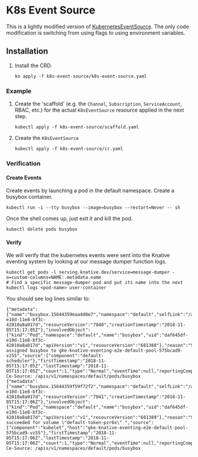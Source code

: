 # K8s Event Source

This is a lightly modified version of [KubernetesEventSource](https://github.com/knative/eventing-sources/blob/master/pkg/apis/sources/v1alpha1/kuberneteseventsource_types.go). The only code modification is switching from using flags to using environment variables.

## Installation

1. Install the CRD.
    ```shell
    ko apply -f k8s-event-source/k8s-event-source.yaml
    ```

### Example

1. Create the 'scaffold' (e.g. the `Channel`, `Subscription`, `ServiceAccount`, RBAC, etc.) for the actual `K8sEventSource` resource applied in the next step.

    ```shell
    kubectl apply -f k8s-event-source/scaffold.yaml
    ```
    
1. Create the `K8sEventSource`

    ```shell
    kubectl apply -f k8s-event-source/cr.yaml
    ```
    
### Verification

#### Create Events

Create events by launching a pod in the default namespace. Create a busybox container.

```shell
kubectl run -i --tty busybox --image=busybox --restart=Never -- sh
```

Once the shell comes up, just exit it and kill the pod.

```shell
kubectl delete pods busybox
```

#### Verify

We will verify that the kubernetes events were sent into the Knative eventing system by looking at our message dumper function logs. 

```shell
kubectl get pods -l serving.knative.dev/service=message-dumper -o=custom-columns=NAME:.metadata.name 
# Find a specific message-dumper pod and put its name into the next 
kubectl logs <pod-name> user-container
```

You should see log lines similar to:

```
{"metadata":{"name":"busybox.15644359eaa4d8e7","namespace":"default","selfLink":"/api/v1/namespaces/default/events/busybox.15644359eaa4d8e7","uid":"daf8d3ca-e10d-11e8-bf3c-42010a8a017d","resourceVersion":"7840","creationTimestamp":"2018-11-05T15:17:05Z"},"involvedObject":{"kind":"Pod","namespace":"default","name":"busybox","uid":"daf645df-e10d-11e8-bf3c-42010a8a017d","apiVersion":"v1","resourceVersion":"681388"},"reason":"Scheduled","message":"Successfully assigned busybox to gke-knative-eventing-e2e-default-pool-575bcad9-vz55","source":{"component":"default-scheduler"},"firstTimestamp":"2018-11-05T15:17:05Z","lastTimestamp":"2018-11-05T15:17:05Z","count":1,"type":"Normal","eventTime":null,"reportingComponent":"","reportingInstance":""}
Ce-Source: /apis/v1/namespaces/default/pods/busybox
{"metadata":{"name":"busybox.15644359f59f72f2","namespace":"default","selfLink":"/api/v1/namespaces/default/events/busybox.15644359f59f72f2","uid":"db14ff23-e10d-11e8-bf3c-42010a8a017d","resourceVersion":"7841","creationTimestamp":"2018-11-05T15:17:06Z"},"involvedObject":{"kind":"Pod","namespace":"default","name":"busybox","uid":"daf645df-e10d-11e8-bf3c-42010a8a017d","apiVersion":"v1","resourceVersion":"681389"},"reason":"SuccessfulMountVolume","message":"MountVolume.SetUp succeeded for volume \"default-token-pzr6x\" ","source":{"component":"kubelet","host":"gke-knative-eventing-e2e-default-pool-575bcad9-vz55"},"firstTimestamp":"2018-11-05T15:17:06Z","lastTimestamp":"2018-11-05T15:17:06Z","count":1,"type":"Normal","eventTime":null,"reportingComponent":"","reportingInstance":""}
Ce-Source: /apis/v1/namespaces/default/pods/busybox
```
